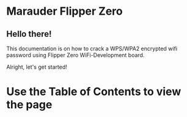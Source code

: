 # Marauder Flipper Zero

## Hello there!
This documentation is on how to crack a WPS/WPA2 encrypted wifi password using Flipper Zero WiFi-Development board.

Alright, let's get started!

# Use the Table of Contents to view the page

